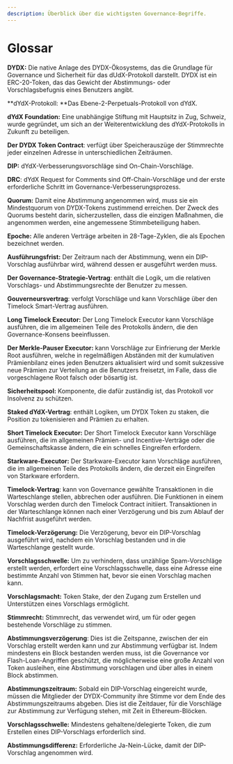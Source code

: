 ```yaml
---
description: Überblick über die wichtigsten Governance-Begriffe.
---
```


# Glossar

**DYDX:** Die native Anlage des DYDX-Ökosystems, das die Grundlage für Governance und Sicherheit für das dUdX-Protokoll darstellt. DYDX ist ein ERC-20-Token, das das Gewicht der Abstimmungs- oder Vorschlagsbefugnis eines Benutzers angibt.

**dYdX-Protokoll: **Das Ebene-2-Perpetuals-Protokoll von dYdX.

**dYdX Foundation:** Eine unabhängige Stiftung mit Hauptsitz in Zug, Schweiz, wurde gegründet, um sich an der Weiterentwicklung des dYdX-Protokolls in Zukunft zu beteiligen.

**Der DYDX Token Contract**: verfügt über Speicherauszüge der Stimmrechte jeder einzelnen Adresse in unterschiedlichen Zeiträumen.

**DIP:** dYdX-Verbesserungsvorschläge sind On-Chain-Vorschläge.

**DRC**: dYdX Request for Comments sind Off-Chain-Vorschläge und der erste erforderliche Schritt im Governance-Verbesserungsprozess.

**Quorum:** Damit eine Abstimmung angenommen wird, muss sie ein Mindestquorum von DYDX-Tokens zustimmend erreichen. Der Zweck des Quorums besteht darin, sicherzustellen, dass die einzigen Maßnahmen, die angenommen werden, eine angemessene Stimmbeteiligung haben.

**Epoche:** Alle anderen Verträge arbeiten in 28-Tage-Zyklen, die als Epochen bezeichnet werden.

**Ausführungsfrist:** Der Zeitraum nach der Abstimmung, wenn ein DIP-Vorschlag ausführbar wird, während dessen er ausgeführt werden muss.

**Der Governance-Strategie-Vertrag**: enthält die Logik, um die relativen Vorschlags- und Abstimmungsrechte der Benutzer zu messen.

**Gouverneursvertrag**: verfolgt Vorschläge und kann Vorschläge über den Timelock Smart-Vertrag ausführen.

**Long Timelock Executor:** Der Long Timelock Executor kann Vorschläge ausführen, die im allgemeinen Teile des Protokolls ändern, die den Governance-Konsens beeinflussen.

**Der Merkle-Pauser Executor:** kann Vorschläge zur Einfrierung der Merkle Root ausführen, welche in regelmäßigen Abständen mit der kumulativen Prämienbilanz eines jeden Benutzers aktualisiert wird und somit sukzessive neue Prämien zur Verteilung an die Benutzers freisetzt, im Falle, dass die vorgeschlagene Root falsch oder bösartig ist.

**Sicherheitspool:** Komponente, die dafür zuständig ist, das Protokoll vor Insolvenz zu schützen.

**Staked dYdX-Vertrag**: enthält Logiken, um DYDX Token zu staken, die Position zu tokenisieren and Prämien zu erhalten.

**Short Timelock Executor:** Der Short Timelock Executor kann Vorschläge ausführen, die im allgemeinen Prämien- und Incentive-Verträge oder die Gemeinschaftskasse ändern, die ein schnelles Eingreifen erfordern.

**Starkware-Executor:** Der Starkware-Executor kann Vorschläge ausführen, die im allgemeinen Teile des Protokolls ändern, die derzeit ein Eingreifen von Starkware erfordern.

**Timelock-Vertrag**: kann von Governance gewählte Transaktionen in die Warteschlange stellen, abbrechen oder ausführen. Die Funktionen in einem Vorschlag werden durch den Timelock Contract initiiert. Transaktionen in der Warteschlange können nach einer Verzögerung und bis zum Ablauf der Nachfrist ausgeführt werden.

**Timelock-Verzögerung:** Die Verzögerung, bevor ein DIP-Vorschlag ausgeführt wird, nachdem ein Vorschlag bestanden und in die Warteschlange gestellt wurde.

**Vorschlagsschwelle:** Um zu verhindern, dass unzählige Spam-Vorschläge erstellt werden, erfordert eine Vorschlagsschwelle, dass eine Adresse eine bestimmte Anzahl von Stimmen hat, bevor sie einen Vorschlag machen kann.

**Vorschlagsmacht:** Token Stake, der den Zugang zum Erstellen und Unterstützen eines Vorschlags ermöglicht.

**Stimmrecht:** Stimmrecht, das verwendet wird, um für oder gegen bestehende Vorschläge zu stimmen.

**Abstimmungsverzögerung**: Dies ist die Zeitspanne, zwischen der ein Vorschlag erstellt werden kann und zur Abstimmung verfügbar ist. Indem mindestens ein Block bestanden werden muss, ist die Governance vor Flash-Loan-Angriffen geschützt, die möglicherweise eine große Anzahl von Token ausleihen, eine Abstimmung vorschlagen und über alles in einem Block abstimmen.

**Abstimmungszeitraum:** Sobald ein DIP-Vorschlag eingereicht wurde, müssen die Mitglieder der DYDX-Community ihre Stimme vor dem Ende des Abstimmungszeitraums abgeben. Dies ist die Zeitdauer, für die Vorschläge zur Abstimmung zur Verfügung stehen, mit Zeit in Ethereum-Blöcken.

**Vorschlagsschwelle:** Mindestens gehaltene/delegierte Token, die zum Erstellen eines DIP-Vorschlags erforderlich sind.

**Abstimmungsdifferenz:** Erforderliche Ja-Nein-Lücke, damit der DIP-Vorschlag angenommen wird.

